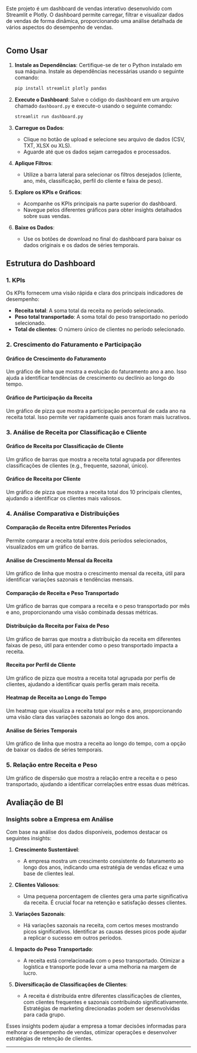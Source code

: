 
Este projeto é um dashboard de vendas interativo desenvolvido com Streamlit e Plotly. O dashboard permite carregar, filtrar e visualizar dados de vendas de forma dinâmica, proporcionando uma análise detalhada de vários aspectos do desempenho de vendas.
```
```
## Como Usar

1. **Instale as Dependências**:
   Certifique-se de ter o Python instalado em sua máquina. Instale as dependências necessárias usando o seguinte comando:
   ```bash
   pip install streamlit plotly pandas
   ```

2. **Execute o Dashboard**:
   Salve o código do dashboard em um arquivo chamado `dashboard.py` e execute-o usando o seguinte comando:
   ```bash
   streamlit run dashboard.py
   ```

3. **Carregue os Dados**:
   - Clique no botão de upload e selecione seu arquivo de dados (CSV, TXT, XLSX ou XLS).
   - Aguarde até que os dados sejam carregados e processados.

4. **Aplique Filtros**:
   - Utilize a barra lateral para selecionar os filtros desejados (cliente, ano, mês, classificação, perfil do cliente e faixa de peso).

5. **Explore os KPIs e Gráficos**:
   - Acompanhe os KPIs principais na parte superior do dashboard.
   - Navegue pelos diferentes gráficos para obter insights detalhados sobre suas vendas.

6. **Baixe os Dados**:
   - Use os botões de download no final do dashboard para baixar os dados originais e os dados de séries temporais.

## Estrutura do Dashboard

### 1. KPIs

Os KPIs fornecem uma visão rápida e clara dos principais indicadores de desempenho:
- **Receita total**: A soma total da receita no período selecionado.
- **Peso total transportado**: A soma total do peso transportado no período selecionado.
- **Total de clientes**: O número único de clientes no período selecionado.

### 2. Crescimento do Faturamento e Participação

#### Gráfico de Crescimento do Faturamento
Um gráfico de linha que mostra a evolução do faturamento ano a ano. Isso ajuda a identificar tendências de crescimento ou declínio ao longo do tempo.

#### Gráfico de Participação da Receita
Um gráfico de pizza que mostra a participação percentual de cada ano na receita total. Isso permite ver rapidamente quais anos foram mais lucrativos.

### 3. Análise de Receita por Classificação e Cliente

#### Gráfico de Receita por Classificação de Cliente
Um gráfico de barras que mostra a receita total agrupada por diferentes classificações de clientes (e.g., frequente, sazonal, único).

#### Gráfico de Receita por Cliente
Um gráfico de pizza que mostra a receita total dos 10 principais clientes, ajudando a identificar os clientes mais valiosos.

### 4. Análise Comparativa e Distribuições

#### Comparação de Receita entre Diferentes Períodos
Permite comparar a receita total entre dois períodos selecionados, visualizados em um gráfico de barras.

#### Análise de Crescimento Mensal da Receita
Um gráfico de linha que mostra o crescimento mensal da receita, útil para identificar variações sazonais e tendências mensais.

#### Comparação de Receita e Peso Transportado
Um gráfico de barras que compara a receita e o peso transportado por mês e ano, proporcionando uma visão combinada dessas métricas.

#### Distribuição da Receita por Faixa de Peso
Um gráfico de barras que mostra a distribuição da receita em diferentes faixas de peso, útil para entender como o peso transportado impacta a receita.

#### Receita por Perfil de Cliente
Um gráfico de pizza que mostra a receita total agrupada por perfis de clientes, ajudando a identificar quais perfis geram mais receita.

#### Heatmap de Receita ao Longo do Tempo
Um heatmap que visualiza a receita total por mês e ano, proporcionando uma visão clara das variações sazonais ao longo dos anos.

#### Análise de Séries Temporais
Um gráfico de linha que mostra a receita ao longo do tempo, com a opção de baixar os dados de séries temporais.

### 5. Relação entre Receita e Peso
Um gráfico de dispersão que mostra a relação entre a receita e o peso transportado, ajudando a identificar correlações entre essas duas métricas.

## Avaliação de BI

### Insights sobre a Empresa em Análise

Com base na análise dos dados disponíveis, podemos destacar os seguintes insights:

1. **Crescimento Sustentável**:
   - A empresa mostra um crescimento consistente do faturamento ao longo dos anos, indicando uma estratégia de vendas eficaz e uma base de clientes leal.

2. **Clientes Valiosos**:
   - Uma pequena porcentagem de clientes gera uma parte significativa da receita. É crucial focar na retenção e satisfação desses clientes.

3. **Variações Sazonais**:
   - Há variações sazonais na receita, com certos meses mostrando picos significativos. Identificar as causas desses picos pode ajudar a replicar o sucesso em outros períodos.

4. **Impacto do Peso Transportado**:
   - A receita está correlacionada com o peso transportado. Otimizar a logística e transporte pode levar a uma melhoria na margem de lucro.

5. **Diversificação de Classificações de Clientes**:
   - A receita é distribuída entre diferentes classificações de clientes, com clientes frequentes e sazonais contribuindo significativamente. Estratégias de marketing direcionadas podem ser desenvolvidas para cada grupo.

Esses insights podem ajudar a empresa a tomar decisões informadas para melhorar o desempenho de vendas, otimizar operações e desenvolver estratégias de retenção de clientes.

---


